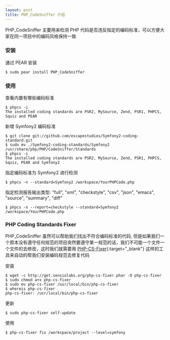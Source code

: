 ```yaml
---
layout: post
title: PHP_CodeSniffer 介绍
---
```


PHP_CodeSniffer 主要用来检测 PHP 代码是否违反指定的编码标准，可以方便大家在同一项目中的编码风格保持一致<!-- more -->

### 安装

通过 PEAR 安装

    $ sudo pear install PHP_CodeSniffer

### 使用

查看内置有哪些编码标准

    $ phpcs -i
    The installed coding standards are PSR2, MySource, Zend, PSR1, PHPCS, Squiz and PEAR

新增 Symfony2 编码标准

    $ git clone git://github.com/escapestudios/Symfony2-coding-standard.git
    $ sudo mv ./Symfony2-coding-standards/Symfony2 /usr/share/php/PHP/CodeSniffer/Standards
    $ phpcs -i
    The installed coding standards are PSR2, MySource, Zend, PSR1, PHPCS, Squiz, PEAR and Symfony2


指定编码标准为 Symfony2 进行检测

    $ phpcs -n --standard=Symfony2 /workspace/YourPHPCode.php

指定检测报告输出类型: "full", "xml", "checkstyle", "csv", "json", "emacs", "source", "summary", "diff"

    $ phpcs -n --report=checkstyle --standard=Symfony2 /workspace/YourPHPCode.php

### PHP Coding Standards Fixer

PHP_CodeSniffer 虽然可以帮助我们找出不符合编码标准的代码, 但是如果我们一个原本没有遵守任何规范的项目突然要遵守某一规范的话，我们不可能一个文件一个文件的去修改，这时我们就需要用 [PHP-CS-Fixer](https://github.com/FriendsOfPHP/PHP-CS-Fixer){:target="_blank"} 这样的工具来自动的帮我们安装编码规范去修复代码

安装

    $ wget -c http://get.sensiolabs.org/php-cs-fixer.phar -O php-cs-fixer
    $ sudo chmod a+x php-cs-fixer
    $ sudo mv php-cs-fixer /usr/local/bin/php-cs-fixer
    $ whereis php-cs-fixer
    php-cs-fixer: /usr/local/bin/php-cs-fixer

更新

    $ sudo php-cs-fixer self-update

使用

    $ php-cs-fixer fix /workspace/project --level=symfony
